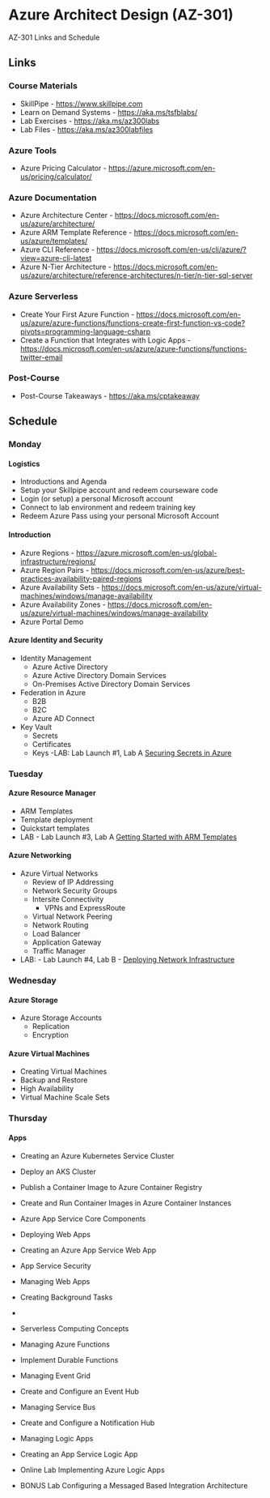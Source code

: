 # Azure Architect Design (AZ-301)

AZ-301 Links and Schedule

## Links

### Course Materials

- SkillPipe - <https://www.skillpipe.com>
- Learn on Demand Systems - <https://aka.ms/tsfblabs/>
- Lab Exercises - <https://aka.ms/az300labs>
- Lab Files - <https://aka.ms/az300labfiles>

### Azure Tools

- Azure Pricing Calculator - <https://azure.microsoft.com/en-us/pricing/calculator/>

### Azure Documentation

- Azure Architecture Center - <https://docs.microsoft.com/en-us/azure/architecture/>
- Azure ARM Template Reference - <https://docs.microsoft.com/en-us/azure/templates/>
- Azure CLI Reference - <https://docs.microsoft.com/en-us/cli/azure/?view=azure-cli-latest>
- Azure N-Tier Architecture - <https://docs.microsoft.com/en-us/azure/architecture/reference-architectures/n-tier/n-tier-sql-server>

### Azure Serverless

- Create Your First Azure Function - <https://docs.microsoft.com/en-us/azure/azure-functions/functions-create-first-function-vs-code?pivots=programming-language-csharp>
- Create a Function that Integrates with Logic Apps - <https://docs.microsoft.com/en-us/azure/azure-functions/functions-twitter-email>

### Post-Course

- Post-Course Takeaways - <https://aka.ms/cptakeaway>

## Schedule

### Monday 

#### Logistics
- Introductions and Agenda
- Setup your Skillpipe account and redeem courseware code
- Login (or setup) a personal Microsoft account
- Connect to lab environment and redeem training key
- Redeem Azure Pass using your personal Microsoft Account

#### Introduction

- Azure Regions - <https://azure.microsoft.com/en-us/global-infrastructure/regions/>
- Azure Region Pairs - <https://docs.microsoft.com/en-us/azure/best-practices-availability-paired-regions>
- Azure Availability Sets - <https://docs.microsoft.com/en-us/azure/virtual-machines/windows/manage-availability>
- Azure Availability Zones - <https://docs.microsoft.com/en-us/azure/virtual-machines/windows/manage-availability>
- Azure Portal Demo

#### Azure Identity and Security

- Identity Management
  - Azure Active Directory
  - Azure Active Directory Domain Services
  - On-Premises Active Directory Domain Services
- Federation in Azure
  - B2B
  - B2C
  - Azure AD Connect
- Key Vault
  - Secrets
  - Certificates
  - Keys
  -LAB: Lab Launch #1, Lab A [Securing Secrets in Azure](https://github.com/MicrosoftLearning/AZ-301-MicrosoftAzureArchitectDesign/blob/master/Instructions/AZ-301T01_Lab_Mod01_Securing%20Secrets%20in%20Azure.md)

### Tuesday 

#### Azure Resource Manager
- ARM Templates
- Template deployment
- Quickstart templates
- LAB - Lab Launch #3, Lab A [Getting Started with ARM Templates](https://github.com/MicrosoftLearning/AZ-301-MicrosoftAzureArchitectDesign/blob/master/Instructions/AZ-301T03_Lab_Mod01_Getting%20Started%20with%20Azure%20Resource%20Manager%20Templates.md)

#### Azure Networking

- Azure Virtual Networks
  - Review of IP Addressing
  - Network Security Groups
  - Intersite Connectivity
    - VPNs and ExpressRoute
  - Virtual Network Peering
  - Network Routing
  - Load Balancer
  - Application Gateway
  - Traffic Manager
- LAB: - Lab Launch #4, Lab B - [Deploying Network Infrastructure](https://github.com/MicrosoftLearning/AZ-301-MicrosoftAzureArchitectDesign/blob/master/Instructions/AZ-301T04_Lab_Mod03_Deploying%20Network%20Infrastructure%20for%20use%20in%20Azure%20Solutions.md)


### Wednesday 


#### Azure Storage

- Azure Storage Accounts
  - Replication
  - Encryption

#### Azure Virtual Machines

- Creating Virtual Machines
-  Backup and Restore
- High Availability
-  Virtual Machine Scale Sets

### Thursday 

#### Apps

- Creating an Azure Kubernetes Service Cluster
- Deploy an AKS Cluster
- Publish a Container Image to Azure Container Registry
- Create and Run Container Images in Azure Container Instances
- Azure App Service Core Components
- Deploying Web Apps
- Creating an Azure App Service Web App
- App Service Security
- Managing Web Apps
-  Creating Background Tasks
- 

- Serverless Computing Concepts
- Managing Azure Functions
- Implement Durable Functions
- Managing Event Grid
- Create and Configure an Event Hub
- Managing Service Bus
- Create and Configure a Notification Hub
-  Managing Logic Apps
-  Creating an App Service Logic App
- Online Lab  Implementing Azure Logic Apps
- BONUS Lab Configuring a Messaged Based Integration Architecture

